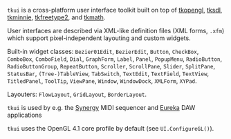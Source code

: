 `tkui` is a cross-platform user interface toolkit built on top of [tkopengl](../tkopengl), [tksdl](../tksdl2), [tkminnie](../minnie), [tkfreetype2](../tkfreetype2), and [tkmath](../tkmath).

User interfaces are described via XML-like definition files (XML forms, `.xfm`) which support pixel-independent layouting and custom widgets.

Built-in widget classes: `Bezier01Edit`, `BezierEdit`, `Button`, `CheckBox`, `ComboBox`, `ComboField`, `Dial`, `GraphForm`, `Label`, `Panel`, `PopupMenu`, `RadioButton`, `RadioButtonGroup`, `RepeatButton`, `Scroller`, `ScrollPane`, `Slider`, `SplitPane`, `StatusBar`, `(Tree-)TableView`, `TabSwitch`, `TextEdit`, `TextField`, `TextView`, `TitledPanel`, `ToolTip`, `ViewPane`, `Window`, `WindowDock`, `XMLForm`, `XYPad`.

Layouters: `FlowLayout`, `GridLayout`, `BorderLayout`.

`tkui` is used by e.g. the [Synergy](../tks-projects/apps/synergy/) MIDI sequencer and [Eureka](../tks-projects/apps/eureka/) DAW applications

`tkui` uses the OpenGL 4.1 core profile by default (see `UI.ConfigureGL()`).
